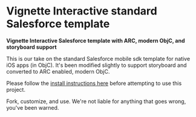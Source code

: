 Vignette Interactive standard Salesforce template
===================

**Vignette Interactive Salesforce template with ARC, modern ObjC, and storyboard support**

This is our take on the standard Salesforce mobile sdk template for native iOS apps (in ObjC).  It's been modified slightly to support storyboard and converted to ARC enabled, modern ObjC.

Please follow the [install instructions here](https://github.com/joshbirk/SalesforceMobileSDK-iOS) before attempting to use this project.

Fork, customize, and use.  We're not liable for anything that goes wrong, you've been warned.

